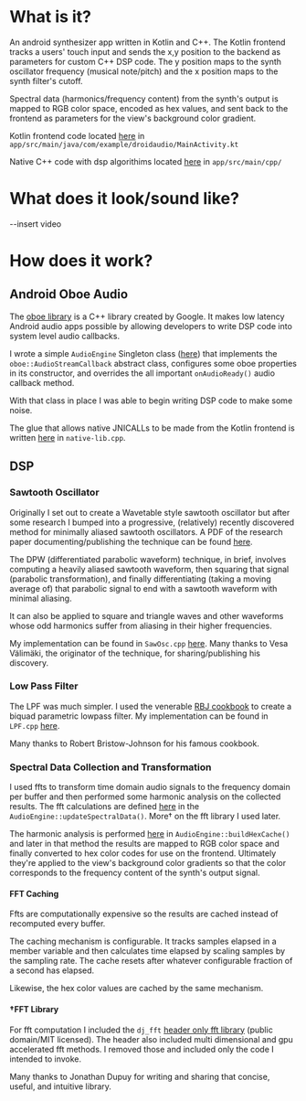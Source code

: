# What is it?

An android synthesizer app written in Kotlin and C++. The Kotlin frontend tracks a users' touch input and sends the x,y position to the backend as parameters for custom C++ DSP code. The y position maps to the synth oscillator frequency (musical note/pitch) and the x position maps to the synth filter's cutoff.

Spectral data (harmonics/frequency content) from the synth's output is mapped to RGB color space, encoded as hex values, and sent back to the frontend as parameters for the view's background color gradient.

Kotlin frontend code located [here](https://github.com/bh247484/droid-audio/blob/main/app/src/main/java/com/example/droidaudio/MainActivity.kt) in `app/src/main/java/com/example/droidaudio/MainActivity.kt`

Native C++ code with dsp algorithims located [here](https://github.com/bh247484/droid-audio/tree/main/app/src/main/cpp) in `app/src/main/cpp/`

# What does it look/sound like?

--insert video

# How does it work?

## Android Oboe Audio
The [oboe library](https://github.com/google/oboe) is a C++ library created by Google. It makes low latency Android audio apps possible by allowing developers to write DSP code into system level audio callbacks.

I wrote a simple `AudioEngine` Singleton class ([here](https://github.com/bh247484/droid-audio/blob/main/app/src/main/cpp/AudioEngine.cpp)) that implements the `oboe::AudioStreamCallback` abstract class, configures some oboe properties in its constructor, and overrides the all important `onAudioReady()` audio callback method.

With that class in place I was able to begin writing DSP code to make some noise.

The glue that allows native JNICALLs to be made from the Kotlin frontend is written [here](https://github.com/bh247484/droid-audio/blob/main/app/src/main/cpp/native-lib.cpp) in `native-lib.cpp`.

## DSP
### Sawtooth Oscillator

Originally I set out to create a Wavetable style sawtooth oscillator but after some research I bumped into a progressive, (relatively) recently discovered method for minimally aliased sawtooth oscillators. A PDF of the research paper documenting/publishing the technique can be found [here](https://www.researchgate.net/publication/220386519_Oscillator_and_Filter_Algorithms_for_Virtual_Analog_Synthesis).

The DPW (differentiated parabolic waveform) technique, in brief, involves computing a heavily aliased sawtooth waveform, then squaring that signal (parabolic transformation), and finally differentiating (taking a moving average of) that parabolic signal to end with a sawtooth waveform with minimal aliasing.

It can also be applied to square and triangle waves and other waveforms whose odd harmonics suffer from aliasing in their higher frequencies.

My implementation can be found in `SawOsc.cpp` [here](https://github.com/bh247484/droid-audio/blob/main/app/src/main/cpp/SawOsc.cpp). Many thanks to Vesa Välimäki, the originator of the technique, for sharing/publishing his discovery.

### Low Pass Filter

The LPF was much simpler. I used the venerable [RBJ cookbook](https://www.w3.org/TR/audio-eq-cookbook/) to create a biquad parametric lowpass filter. My implementation can be found in `LPF.cpp` [here](https://github.com/bh247484/droid-audio/blob/main/app/src/main/cpp/LPF.cpp).

Many thanks to Robert Bristow-Johnson for his famous cookbook.

### Spectral Data Collection and Transformation

I used ffts to transform time domain audio signals to the frequency domain per buffer and then performed some harmonic analysis on the collected results. The fft calculations are defined [here](https://github.com/bh247484/droid-audio/blob/main/app/src/main/cpp/AudioEngine.cpp#L85-L106) in the `AudioEngine::updateSpectralData()`. More† on the fft library I used later.

The harmonic analysis is performed [here](https://github.com/bh247484/droid-audio/blob/main/app/src/main/cpp/AudioEngine.cpp#L33-L83) in `AudioEngine::buildHexCache()` and later in that method the results are mapped to RGB color space and finally converted to hex color codes for use on the frontend. Ultimately they're applied to the view's background color gradients so that the color corresponds to the frequency content of the synth's output signal.

#### FFT Caching

Ffts are computationally expensive so the results are cached instead of recomputed every buffer.

The caching mechanism is configurable. It tracks samples elapsed in a member variable and then calculates time elapsed by scaling samples by the sampling rate. The cache resets after whatever configurable fraction of a second has elapsed.

Likewise, the hex color values are cached by the same mechanism.

#### †FFT Library

For fft computation I included the `dj_fft` [header only fft library](https://github.com/jdupuy/dj_fft) (public domain/MIT licensed). The header also included multi dimensional and gpu accelerated fft methods. I removed those and included only the code I intended to invoke.

Many thanks to Jonathan Dupuy for writing and sharing that concise, useful, and intuitive library.